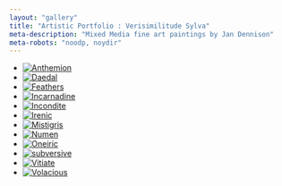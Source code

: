 ```yaml
---
layout: "gallery"
title: "Artistic Portfolio : Verisimilitude Sylva"
meta-description: "Mixed Media fine art paintings by Jan Dennison"
meta-robots: "noodp, noydir"
---
```


<div id="sylva" class="portfolio">
	<ul class="clearfix">
		<li class="frame">
			<a href="img/anthemion.jpg" class="fancybox" rel="sylva"><img src="img/anthemion.jpg" title="Anthemion" alt="Anthemion" class="noborder"></a>
			<a href="" class="social pinterest"></a>
		</li>
		<li class="frame">
			<a href="img/daedal.jpg" class="fancybox" rel="sylva"><img src="img/daedal.jpg" title="Daedal" class="noborder"></a>
			<a href="" class="social pinterest"></a>
		</li>
		<li class="frame">
			<a href="img/feathers.jpg" class="fancybox" rel="sylva"><img src="img/feathers.jpg" title="Feathers" class="noborder"></a>
			<a href="" class="social pinterest"></a>
		</li>
		<li class="frame">
			<a href="img/incarnadine.jpg" class="fancybox" rel="sylva"><img src="img/incarnadine.jpg" title="Incarnadine" class="noborder"></a>
		<a href="" class="social pinterest"></a>
		</li>
		<li class="frame"><a href="img/incondite.jpg" class="fancybox" rel="sylva"><img src="img/incondite.jpg" title="Incondite" class="noborder"></a></li>
		<li class="frame"><a href="img/irenic.jpg" class="fancybox" rel="sylva"><img src="img/irenic.jpg" title="Irenic" class="noborder"></a></li>
		<li class="frame"><a href="img/mistigris.jpg" class="fancybox" rel="sylva"><img src="img/mistigris.jpg" title="Mistigris" class="noborder"></a></li>
		<li class="frame"><a href="img/numen.jpg" class="fancybox" rel="sylva"><img src="img/numen.jpg" title="Numen" class="noborder"></a></li>
		<li class="frame"><a  href="img/oneiric.jpg" class="fancybox" rel="sylva"><img src="img/oneiric.jpg" title="Oneiric" class="noborder"></a></li>
		<li class="frame"><a href="img/subversive.jpg" class="fancybox" rel="sylva"><img src="img/subversive.jpg" title="subversive" class="noborder"></a></li>
		<li class="frame"><a href="img/vitiate.jpg" class="fancybox" rel="sylva"><img src="img/vitiate.jpg" title="Vitiate" class="noborder"></a></li>
		<li class="frame"><a href="img/volacious.jpg" class="fancybox" rel="sylva"><img src="img/volacious.jpg" title="Volacious" class="noborder"></a></li>
	</ul>
</div>
<script type="text/javascript">
$(document).ready(function(){	
	$('.frame').fadeIn(1000);
});
</script>